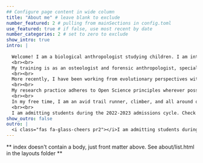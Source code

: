 ```yaml
---
## Configure page content in wide column
title: "About me" # leave blank to exclude
number_featured: 2 # pulling from mainSections in config.toml
use_featured: true # if false, use most recent by date
number_categories: 2 # set to zero to exclude
show_intro: true
intro: |
  
  Welcome! I am a biological anthropologist studying children. I am interested primarily in understanding how variation in child outcomes arises, particularly in physical growth and development. I have worked with multiple types of data including: dry bones, CT scans, historical records, surveys, focus group discussions, and more. I am currently expanding my portfolio to include immune and endocrine biomarkers.
  <br><br>
  My training is as an osteologist and forensic anthropologist, specializing in juvenile osteology. As a forensic anthropologist, I have worked for the BC Coroner's Service and the Royal Canadian Mounted police both in the field and in the lab.
  <br><br>
  More recently, I have been working from evolutionary perspectives with the [Evolutionary Demography of Religion project](https://www.evolutionarydemographyofreligion.org/). As part of this project, I led fieldwork in collaboration with the KWDSS and MRC in the Gambia, where I continue to maintain scientific collaborations.
  <br><br>
  My research practice adheres to Open Science principles wherever possible. I am passionate about using and teaching R for data processing and statistical analysis. Currently, I co-organize [Rchaeology](https://rchaeology.github.io/about/), an online community uniting R-using archaeologists from around the world. At Binghamton, I am affiliated with the [Data Science TAE](https://www.binghamton.edu/transdisciplinary-areas-of-excellence/data-science/index.html).
  <br><br>
  In my free time, I am an avid trail runner, climber, and all around outdoors enthusiast. I also love spending time with Oreo, my cuddly black lab.
  <br><br>
  I am admitting students during the 2022-2023 admissions cycle. Check out the "our lab" section to learn more about what we do, and if you are interested in joining, please send me an e-mail to discuss potential research synergies. 
show_outro: false
outro: |
  <i class="fas fa-glass-cheers pr2"></i>I am admitting students during the 2022-2023 application cycle. Check out the "our lab" section to learn more about us.
---
```


** index doesn't contain a body, just front matter above.
See about/list.html in the layouts folder **